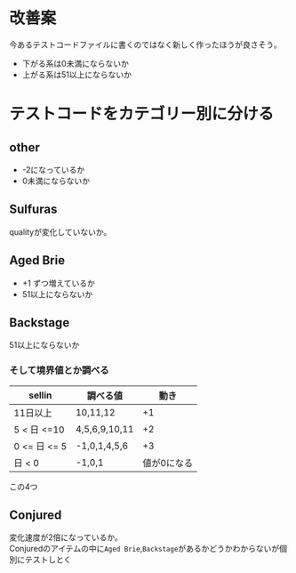 # 改善案
今あるテストコードファイルに書くのではなく新しく作ったほうが良さそう｡

* 下がる系は0未満にならないか
* 上がる系は51以上にならないか

# テストコードをカテゴリー別に分ける
## other
* -2になっているか
* 0未満にならないか
## Sulfuras
qualityが変化していないか｡
## Aged Brie
* +1 ずつ増えているか
* 51以上にならないか
## Backstage 
51以上にならないか
### そして境界値とか調べる

| sellin    | 調べる値          | 動き     |
|-----------|---------------|--------|
| 11日以上     | 10,11,12      | +1     |
| 5 < 日 <=10 | 4,5,6,9,10,11 | +2     |
| 0 <= 日 <= 5 | -1,0,1,4,5,6  | +3     |
| 日 < 0     | -1,0,1        | 値が0になる |

この4つ

## Conjured
変化速度が2倍になっているか｡  
Conjuredのアイテムの中に`Aged Brie`,`Backstage`があるかどうかわからないが個別にテストしとく
